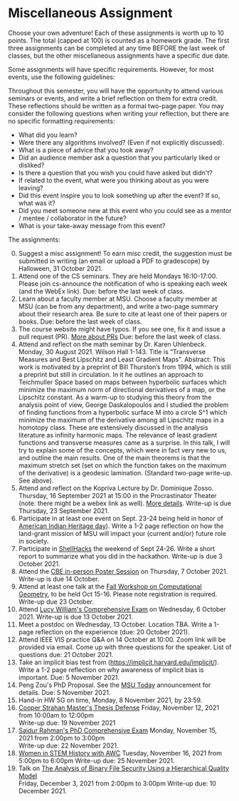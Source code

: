 # Miscellaneous Assignment 

Choose your own adventure!  Each of these assignments is worth up to 10 points.
The total (capped at 100) is counted as a homework grade.  The first three
assignments can be completed at any time BEFORE the last week of classes, but
the other miscellaneous assignments have a specific due date.

Some assignments will have specific requirements.  However, for most events, use
the following guidelines:

Throughout this semester, you will have the opportunity to attend various
seminars or events, and write a brief reflection on them for extra credit.
These reflections should be written as a formal two-page paper.  You may
consider the following questions when writing your reflection, but there are no
specific formatting requirements:

* What did you learn?
* Were there any algorithms involved? (Even if not explicitly discussed).
* What is a piece of advice that you took away?
* Did an audience member ask a question that you particularly liked or disliked?
* Is there a question that you wish you could have asked but didn't?
* If related to the event, what were you thinking about as you were leaving?
* Did this event inspire you to look something up after the event? If so, what
  was it?
* Did you meet someone new at this event who you could see as a mentor / mentee
  / collaborator in the future?
* What is your take-away message from this event?


The assignments:

0. Suggest a misc assignment!  To earn misc credit, the suggestion must be
    submitted in writing (an email or upload a PDF to gradescope) by Halloween,
    31 October 2021.
1. Attend one of the CS seminars. They are held Mondays 16:10-17:00.  Please
   join cs-announce the notification of who is speaking each week (and the WebEx
   link).  Due: before the last week of class.
2. Learn about a faculty member at MSU.  Choose a faculty member at MSU (can be
   from any department), and write a two-page summary about their research area.
   Be sure to cite at least one of their papers or books. Due: before the last
   week of class.
3. The course website might have typos.  If you see one, fix it and issue a pull
   request (PR). [More about
   PRs](https://www.atlassian.com/git/tutorials/making-a-pull-request) Due:
   before the last week of class.
4. Attend and reflect on the math seminar by Dr. Karen Uhlenbeck.  Monday, 30
   August 2021. Wilson Hall 1-143. Title is “Transverse Measures and Best
   Lipschitz and Least Gradient Maps”. Abstract:  This work is motivated by a
   preprint of Bill Thurston’s from 1994, which is still a preprint but still in
   circulation.  In it he outlines an approach to  Teichmuller Space based on
   maps between hyperbolic surfaces which minimize the maximum norm of
   directional derivatives of a map, or the Lipschitz constant.  As a warm-up to
   studying this theory from the analysis point of view, George Daskalopoulos
   and I studied the problem of finding functions from a hyperbolic surface M
   into a circle S^1 which minimize the maximum of the derivative among all
   Lipschitz maps in a homotopy class.  These are extensively discussed in the
   analysis literature as infinity harmonic maps. The relevance of least
   gradient functions and transverse measures came as a surprise.  In this talk,
   I will try to explain some of the concepts, which were in fact very new to
   us, and outline the main results.  One of the main theorems  is that the
   maximum stretch set (set on which the function takes on the maximum of the
   derivative) is a geodesic lamination.  (Standard two-page write-up. See
   above).
5. Attend and reflect on the Kopriva Lecture by Dr. Dominique Zosso. Thursday,
   16 September 2021 at 15:00 in the Procrastinator Theater (note: there might be
   a webex link as well). [More
   details](https://www.montana.edu/calendar/events/38697). Write-up is due
   Thursday, 23 September 2021.
6. Participate in at least one event on Sept. 23-24 being held in honor of [American Indian
   Heritage
   day](https://www.montana.edu/news/21456/msu-sets-american-indian-heritage-day-celebration-for-sept-23-24)).
   Write a 1-2 page reflection on how the land-grant mission of MSU will impact
   your (current and/or) future role in society.
7. Participate in [ShellHacks](https://shellhacks.net/) the weekend of Sept
   24-26.  Write a short report
   to summarize what you did in the hackathon. Write-up is due 3 October 2021.
8. Attend the [CBE in-person Poster
Session](https://www.montana.edu/calendar/events/39111)
on Thursday, 7 October 2021. Write-up is due 14 October.
9. Attend at least one talk at the [Fall Workshop on Computational
Geometry](https://comptag.github.io/fwcg21/call.html), to be held Oct 15-16.
Please note registration is required. Write-up due 23 October.
10. Attend [Lucy William's Comprehensive
    Exam](https://www.montana.edu/calendar/events/39417) on Wednesday, 6 October
    2021. Write-up is due 13 October 2021.
11. Meet a postdoc on Wednesday, 13 October. Location TBA.  Write a 1-page reflection on the
experience (due: 20 October 2021).
12. Attend IEEE VIS practice Q&A on 14 October at 10:00.  Zoom link will be
provided via email.  Come up with three questions for the speaker. List of questions due:
21 October 2021.
13. Take an implicit bias test from
    (https://implicit.harvard.edu/implicit/).  Write a 1-2 page reflection on
    why awareness of implicit bias is important.  Due: 5 November 2021.
14. Peng Zou's PhD Proposal. See the [MSU
    Today](https://www.montana.edu/calendar/events/39850) announcement for
    details.  Due: 5 November 2021.
15. Hand-in HW 5G on time, Monday, 8 November 2021, by 23:59.
16. [Cooper Strahan Master's Thesis Defense](https://www.montana.edu/calendar/events/38747)
    Friday, November 12, 2021 from 10:00am to 12:00pm  
    Write-up due: 19 November 2021  
17. [Saidur Rahman's PhD Comprehensive Exam](https://www.montana.edu/calendar/events/39902)
    Monday, November 15, 2021 from 2:00pm to 3:00pm  
    Write-up due: 22 November 2021.
18. [Women in STEM History with AWC](https://www.montana.edu/calendar/events/39077)
Tuesday, November 16, 2021 from 5:00pm to 6:00pm
    Write-up due: 25 November 2021.
19. Talk on [The Analysis of Binary File Security Using a Hierarchical Quality Model](https://www.montana.edu/calendar/events/38832)  
    Friday, December 3, 2021 from 2:00pm to 3:00pm
    Write-up due: 10 December 2021.
